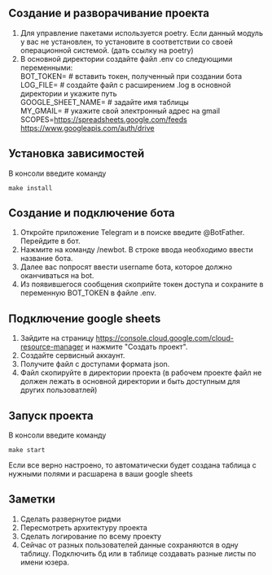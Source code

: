 ## Создание и разворачивание проекта  
1. Для управление пакетами используется poetry. Если данный модуль у вас не установлен, то установите в 
соответствии со своей операционной системой. (дать ссылку на poetry)
2. В основной директории создайте файл .env со следующими переменными:  
BOT_TOKEN=  #  вставить токен, полученный при создании бота
LOG_FILE= #  создайте файл с расширением .log в основной директории и укажите путь  
GOOGLE_SHEET_NAME= #  задайте имя таблицы  
MY_GMAIL= #  укажите свой электронный адрес на gmail  
SCOPES=https://spreadsheets.google.com/feeds https://www.googleapis.com/auth/drive  


## Установка зависимостей  
В консоли введите команду  
```commandline
make install
```

## Создание и подключение бота  
1. Откройте приложение Telegram и в поиске введите @BotFather. Перейдите в бот.
2. Нажмите на команду /newbot. В строке ввода необходимо ввести название бота.
3. Далее вас попросят ввести username бота, которое должно оканчиваться на bot.
4. Из появившегося сообщения скоприйте токен доступа и сохраните в переменную BOT_TOKEN в файле .env.


## Подключение google sheets  
1. Зайдите на страницу https://console.cloud.google.com/cloud-resource-manager и 
нажмите "Создать проект".  
2. Создайте сервисный аккаунт.
3. Получите файл с доступами формата json.
4. Файл скопируйте в директории проекта (в рабочем проекте файл не должен лежать в основной директории и быть
доступным для других пользоватлей)


## Запуск проекта  
В консоли введите команду  
```commandline
make start
```
Если все верно настроено, то автоматически будет создана таблица с нужными полями и расшарена в ваши google sheets


## Заметки  
1. Сделать развернутое ридми
2. Пересмотреть архитектуру проекта
3. Сделать логирование по всему проекту
4. Сейчас от разных пользователей данные сохраняются в одну таблицу. Подключить бд или в 
таблице создавать разные листы по имени юзера.